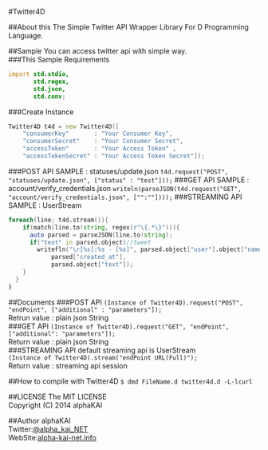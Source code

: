 #Twitter4D

##About this
The Simple Twitter API Wrapper Library For D Programming Language.  
  
  
##Sample
You can access twitter api with simple way.  
###This Sample Requirements
```d
import std.stdio,
       std.regex,
       std.json,
       std.conv;
```
###Create Instance
```d
Twitter4D t4d = new Twitter4D([
    "consumerKey"       : "Your Consumer Key",
    "consumerSecret"    : "Your Consumer Secret",
    "accessToken"       : "Your Access Token" ,
    "accessTokenSecret" : "Your Access Token Secret"]);
```
###POST API SAMPLE : statuses/update.json 
`t4d.request("POST", "statuses/update.json", ["status" : "test"]));`
###GET API SAMPLE : account/verify_credentials.json
`writeln(parseJSON(t4d.request("GET", "account/verify_credentials.json", ["":""])));`
###STREAMING API SAMPLE : UserStream
```d
foreach(line; t4d.stream()){
    if(match(line.to!string, regex(r"\{.*\}"))){
      auto parsed = parseJSON(line.to!string);
      if("text" in parsed.object)//tweet
        writefln("\r[%s]:%s - [%s]", parsed.object["user"].object["name"],
            parsed["created_at"],
            parsed.object["text"]);
    }
  }
}
``` 
  
  
##Documents
###POST API
`(Instance of Twitter4D).request("POST", "endPoint", ["additional" : "parameters"]);`  
Retrun value : plain json String  
###GET API
`(Instance of Twitter4D).request("GET", "endPoint", ["additional": "parameters"]);`  
Return value : plain json String  
###STREAMING API
default streaming api is UserStream  
`(Instance of Twitter4D).stream("endPoint URL(Full)");`  
Return value : streaming api session  
  
  
##How to compile with Twitter4D
`$ dmd FileName.d twitter4d.d -L-lcurl`  
  
  
##LICENSE
The MIT LICENSE  
Copyright (C) 2014 alphaKAI
  

##Author
alphaKAI  
Twitter:[@alpha\_kai\_NET](https://twitter.com/alpha_kai_NET)  
WebSite:[alpha-kai-net.info](http://alpha-kai-net.info)  
